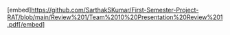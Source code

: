 [embed]https://github.com/SarthakSKumar/First-Semester-Project-RAT/blob/main/Review%201/Team%2010%20Presentation%20Review%201.pdf[/embed]
